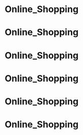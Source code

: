 # Online_Shopping
# Online_Shopping
# Online_Shopping
# Online_Shopping
# Online_Shopping
# Online_Shopping
